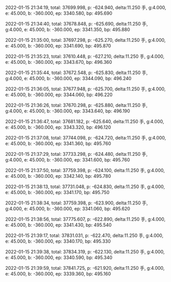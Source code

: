 2022-01-15 21:34:19, total: 37699.998, p: -624.940, delta:11.250 手, g:4.000, e: 45.000, b: -360.000, ep: 3340.580, bp: 495.690

2022-01-15 21:34:40, total: 37678.848, p: -625.690, delta:11.250 手, g:4.000, e: 45.000, b: -360.000, ep: 3341.350, bp: 495.880

2022-01-15 21:35:00, total: 37697.298, p: -625.270, delta:11.250 手, g:4.000, e: 45.000, b: -360.000, ep: 3341.690, bp: 495.870

2022-01-15 21:35:23, total: 37610.448, p: -627.210, delta:11.250 手, g:4.000, e: 45.000, b: -360.000, ep: 3343.670, bp: 496.360

2022-01-15 21:35:44, total: 37672.548, p: -625.830, delta:11.250 手, g:4.000, e: 45.000, b: -360.000, ep: 3344.090, bp: 496.240

2022-01-15 21:36:05, total: 37677.948, p: -625.700, delta:11.250 手, g:4.000, e: 45.000, b: -360.000, ep: 3344.060, bp: 496.220

2022-01-15 21:36:26, total: 37670.298, p: -625.880, delta:11.250 手, g:4.000, e: 45.000, b: -360.000, ep: 3343.640, bp: 496.190

2022-01-15 21:36:47, total: 37681.182, p: -625.640, delta:11.250 手, g:4.000, e: 45.000, b: -360.000, ep: 3343.320, bp: 496.120

2022-01-15 21:37:08, total: 37744.098, p: -624.720, delta:11.250 手, g:4.000, e: 45.000, b: -360.000, ep: 3341.360, bp: 495.760

2022-01-15 21:37:29, total: 37733.298, p: -624.480, delta:11.250 手, g:4.000, e: 45.000, b: -360.000, ep: 3341.600, bp: 495.760

2022-01-15 21:37:50, total: 37759.398, p: -624.100, delta:11.250 手, g:4.000, e: 45.000, b: -360.000, ep: 3342.140, bp: 495.780

2022-01-15 21:38:13, total: 37731.048, p: -624.830, delta:11.250 手, g:4.000, e: 45.000, b: -360.000, ep: 3341.170, bp: 495.750

2022-01-15 21:38:34, total: 37759.398, p: -623.900, delta:11.250 手, g:4.000, e: 45.000, b: -360.000, ep: 3341.060, bp: 495.620

2022-01-15 21:38:56, total: 37775.607, p: -622.890, delta:11.250 手, g:4.000, e: 45.000, b: -360.000, ep: 3341.430, bp: 495.540

2022-01-15 21:39:17, total: 37831.031, p: -622.470, delta:11.250 手, g:4.000, e: 45.000, b: -360.000, ep: 3340.170, bp: 495.330

2022-01-15 21:39:38, total: 37834.319, p: -622.130, delta:11.250 手, g:4.000, e: 45.000, b: -360.000, ep: 3340.590, bp: 495.340

2022-01-15 21:39:59, total: 37841.725, p: -621.920, delta:11.250 手, g:4.000, e: 45.000, b: -360.000, ep: 3339.360, bp: 495.160